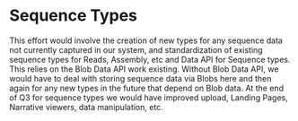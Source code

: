 # Sequence Types

This effort would involve the creation of new types for any sequence data not currently captured in our system, and standardization of existing sequence types for Reads, Assembly, etc and Data API for Sequence types. This relies on the Blob Data API work existing.  Without Blob Data API, we would have to deal with storing sequence data via Blobs here and then again for any new types in the future that depend on Blob data.  At the end of Q3 for sequence types we would have improved upload, Landing Pages, Narrative viewers, data manipulation, etc.
